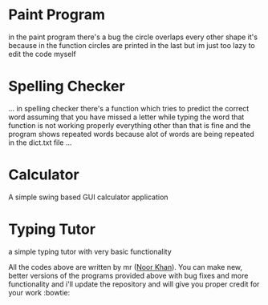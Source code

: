 # Paint Program
in the paint program there's a bug the circle overlaps every other shape it's because in the function circles are printed in the last but im just too lazy to edit the code myself

# Spelling Checker
...
in spelling checker there's a function which tries to predict the correct word assuming that you have missed a letter while typing the word that function is not working properly everything other than that is fine and the program shows repeated words because alot of words are being repeated in the dict.txt file
...

# Calculator
A simple swing based GUI calculator application

# Typing Tutor
a simple typing tutor with very basic functionality

All the codes above are written by mr ([Noor Khan](https://www.facebook.com/Trance303 "facebook profile")). You can make new, better versions of the programs provided above with bug fixes and more functionality and i'll update the repository and will give you proper credit for your work 
:bowtie:

